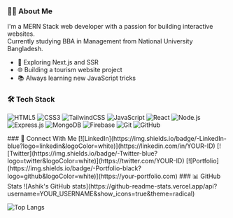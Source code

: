 ### 👨‍💻 About Me
I'm a MERN Stack web developer with a passion for building interactive websites.  
Currently studying BBA in Management from National University Bangladesh.

- 🔭 Exploring Next.js and SSR
- 🌐 Building a tourism website project
- 📚 Always learning new JavaScript tricks
### 🛠️ Tech Stack

<p align="left">
  <img src="https://img.shields.io/badge/HTML5-E34F26?style=for-the-badge&logo=html5&logoColor=white" alt="HTML5" />
  <img src="https://img.shields.io/badge/CSS3-1572B6?style=for-the-badge&logo=css3&logoColor=white" alt="CSS3" />
  <img src="https://img.shields.io/badge/TailwindCSS-38B2AC?style=for-the-badge&logo=tailwind-css&logoColor=white" alt="TailwindCSS" />
  <img src="https://img.shields.io/badge/JavaScript-F7DF1E?style=for-the-badge&logo=javascript&logoColor=black" alt="JavaScript" />
  <img src="https://img.shields.io/badge/React-61DAFB?style=for-the-badge&logo=react&logoColor=black" alt="React" />
  <img src="https://img.shields.io/badge/Node.js-339933?style=for-the-badge&logo=nodedotjs&logoColor=white" alt="Node.js" />
  <img src="https://img.shields.io/badge/Express.js-000000?style=for-the-badge&logo=express&logoColor=white" alt="Express.js" />
  <img src="https://img.shields.io/badge/MongoDB-4EA94B?style=for-the-badge&logo=mongodb&logoColor=white" alt="MongoDB" />
  <img src="https://img.shields.io/badge/Firebase-FFCA28?style=for-the-badge&logo=firebase&logoColor=black" alt="Firebase" />
  <img src="https://img.shields.io/badge/Git-F05032?style=for-the-badge&logo=git&logoColor=white" alt="Git" />
  <img src="https://img.shields.io/badge/GitHub-181717?style=for-the-badge&logo=github&logoColor=white" alt="GitHub" />
</p>
### 🔗 Connect With Me
[![LinkedIn](https://img.shields.io/badge/-LinkedIn-blue?logo=linkedin&logoColor=white)](https://linkedin.com/in/YOUR-ID)
[![Twitter](https://img.shields.io/badge/-Twitter-blue?logo=twitter&logoColor=white)](https://twitter.com/YOUR-ID)
[![Portfolio](https://img.shields.io/badge/-Portfolio-black?logo=github&logoColor=white)](https://your-portfolio.com)
### 📊 GitHub Stats
![Ashik's GitHub stats](https://github-readme-stats.vercel.app/api?username=YOUR_USERNAME&show_icons=true&theme=radical)

![Top Langs](https://github-readme-stats.vercel.app/api/top-langs/?username=YOUR_USERNAME&layout=compact)


<!---
RahatInCode/RahatInCode is a ✨ special ✨ repository because its `README.md` (this file) appears on your GitHub profile.
You can click the Preview link to take a look at your changes.
--->
